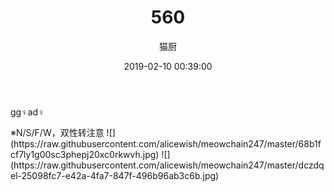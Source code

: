 ﻿---
layout: post
title: 560
date: 2019-02-10 00:39:00
updated: 2019-02-10 14:33:21
comments: true
categories: [Photo]
tags: [ggad, 格邓]
author: "猫厨"
description: ""
toc: true
---

<p>gg♀ad♀</p> 
<p>※N/S/F/W，双性转注意
![](https://raw.githubusercontent.com/alicewish/meowchain247/master/68b1fcf7ly1g00sc3phepj20xc0rkwvh.jpg)
<!-- more --> 
![](https://raw.githubusercontent.com/alicewish/meowchain247/master/dczdqel-25098fc7-e42a-4fa7-847f-496b96ab3c6b.jpg)